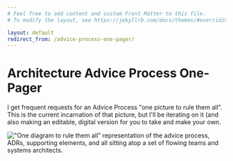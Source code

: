 ```yaml
---
# Feel free to add content and custom Front Matter to this file.
# To modify the layout, see https://jekyllrb.com/docs/themes/#overriding-theme-defaults

layout: default
redirect_from: /advice-process-one-pager/
---
```

# Architecture Advice Process One-Pager 
I get frequent requests for an Advice Process "one picture to rule them all". This is the current incarnation of that picture, but I'll be iterating on it (and also making an editable, digital version for you to take and make your own.

!["One diagram to rule them all" representation of the advice process, ADRs, supporting elements, and all sitting atop a set of flowing teams and systems architects.](./../assets/img/advice-process-one-pager.png)
